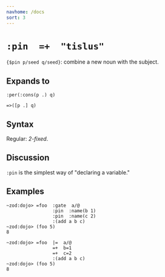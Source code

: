 ```yaml
---
navhome: /docs
sort: 3
---
```


# `:pin  =+  "tislus"`

`{$pin p/seed q/seed}`: combine a new noun with the subject.

## Expands to

```
:per(:cons(p .) q)
```

```
=>([p .] q)
```

## Syntax

Regular: *2-fixed*.

## Discussion

`:pin` is the simplest way of "declaring a variable."

## Examples
 
```
~zod:dojo> =foo  :gate  a/@
                 :pin  :name(b 1)
                 :pin  :name(c 2)
                 :(add a b c)
~zod:dojo> (foo 5)
8
```

```
~zod:dojo> =foo  |=  a/@
                 =+  b=1
                 =+  c=2
                 :(add a b c)
~zod:dojo> (foo 5)
8
```
